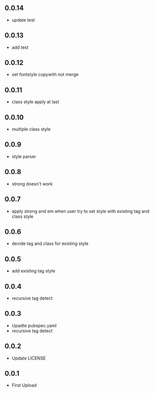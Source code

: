 ## 0.0.14

- update test

## 0.0.13

- add test

## 0.0.12

- set fontstyle copywith not merge

## 0.0.11

- class style apply at last

## 0.0.10

- multiple class style

## 0.0.9

- style parser

## 0.0.8

- strong doesn't work

## 0.0.7

- apply strong and em when user try to set style with existing tag and class style

## 0.0.6

- devide tag and class for existing style

## 0.0.5

- add existing tag style

## 0.0.4

- recursive tag detect

## 0.0.3

- Upadte pubspec.yaml
- recursive tag detect

## 0.0.2

- Update LICENSE

## 0.0.1

- First Upload
